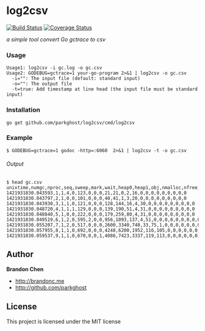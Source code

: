 log2csv
=======

[![Build Status](https://travis-ci.org/parkghost/log2csv.png)](https://travis-ci.org/parkghost/log2csv) 
[![Coverage Status](https://coveralls.io/repos/parkghost/log2csv/badge.svg)](https://coveralls.io/r/parkghost/log2csv)

*a simple tool convert Go gctrace to csv*

### Usage

```
Usage1: log2csv -i gc.log -o gc.csv
Usage2: GODEBUG=gctrace=1 your-go-program 2>&1 | log2csv -o gc.csv
  -i="": The input file (default: standard input)
  -o="": The output file
  -t=true: Add timestamp at line head (the input file must be standard input)
```

### Installation
```
go get github.com/parkghost/log2csv/cmd/log2csv
```

### Example
```
$ GODEBUG=gctrace=1 godoc -http=:6060  2>&1 | log2csv -t -o gc.csv
```

###### Output
```
$ head gc.csv
unixtime,numgc,nproc,seq,sweep,mark,wait,heap0,heap1,obj,nmalloc,nfree,goroutines,nspan,nbgsweep,npausesweep,nhandoff,nhandoffcnt,nsteal,nstealcnt,nprocyield,nosyield,nsleep
1421931830.043593,1,1,4,0,123,0,0,0,21,21,0,2,16,0,0,0,0,0,0,0,0,0
1421931830.043797,2,1,0,0,101,0,0,0,40,41,1,3,20,0,0,0,0,0,0,0,0,0
1421931830.043930,3,1,1,0,121,0,0,0,128,144,16,4,30,0,0,0,0,0,0,0,0,0
1421931830.048720,4,1,1,1,129,0,0,0,139,190,51,4,31,0,0,0,0,0,0,0,0,0
1421931830.048840,5,1,0,0,222,0,0,0,179,259,80,4,31,0,0,0,0,0,0,0,0,0
1421931830.049519,6,1,2,0,595,2,0,0,956,1093,137,4,51,0,0,0,0,0,0,0,0,0
1421931830.055207,7,1,2,0,517,0,0,0,2600,3340,740,33,75,1,0,0,0,0,0,0,0,0
1421931830.057955,8,1,1,0,692,0,0,0,4248,6200,1952,116,105,0,0,0,0,0,0,0,0,0
1421931830.059537,9,1,1,0,670,0,0,1,4086,7423,3337,119,113,0,0,0,0,0,0,0,0,0
```

Author
-------

**Brandon Chen**

+ http://brandonc.me
+ http://github.com/parkghost
 
License
---------------------

This project is licensed under the MIT license